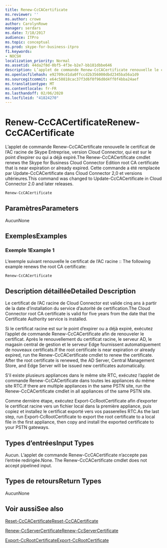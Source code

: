 ```yaml
---
title: Renew-CcCACertificate
ms.reviewer: ''
ms.author: crowe
author: CarolynRowe
manager: serdars
ms.date: 7/18/2017
audience: ITPro
ms.topic: conceptual
ms.prod: skype-for-business-itpro
f1.keywords:
- NOCSH
localization_priority: Normal
ms.assetid: 44da2f8d-0bf5-4f3e-b2e7-bb181dbbe646
description: L’applet de commande Renew-CcCACertificate renouvelle le certificat de l’AC racine de Skype Entreprise, version Cloud Connector, qui est sur le point d’expirer ou qui a déjà expiré. Cette commande a été remplacée par Update-CcCACertificate dans Cloud Connector 2,0 et versions ultérieures.
ms.openlocfilehash: e92709cd1da0ffccd2b356000dbd2345ba56a1d9
ms.sourcegitcommit: e64c50818cac37f3d6f0f96d0d4ff0f4bba24aef
ms.translationtype: MT
ms.contentlocale: fr-FR
ms.lasthandoff: 02/06/2020
ms.locfileid: "41824270"
---
```

# <a name="renew-cccacertificate"></a><span data-ttu-id="109ff-104">Renew-CcCACertificate</span><span class="sxs-lookup"><span data-stu-id="109ff-104">Renew-CcCACertificate</span></span>
 
<span data-ttu-id="109ff-105">L’applet de commande Renew-CcCACertificate renouvelle le certificat de l’AC racine de Skype Entreprise, version Cloud Connector, qui est sur le point d’expirer ou qui a déjà expiré.</span><span class="sxs-lookup"><span data-stu-id="109ff-105">The Renew-CcCACertificate cmdlet renews the Skype for Business Cloud Connector Edition root CA certificate that is near expiration or already expired.</span></span> <span data-ttu-id="109ff-106">Cette commande a été remplacée par Update-CcCACertificate dans Cloud Connector 2,0 et versions ultérieures.</span><span class="sxs-lookup"><span data-stu-id="109ff-106">This command was changed to Update-CcCACertificate in Cloud Connector 2.0 and later releases.</span></span>
  
```powershell
Renew-CcCACertificate
```

## <a name="parameters"></a><span data-ttu-id="109ff-107">Paramètres</span><span class="sxs-lookup"><span data-stu-id="109ff-107">Parameters</span></span>

<span data-ttu-id="109ff-108">Aucun</span><span class="sxs-lookup"><span data-stu-id="109ff-108">None</span></span>
  
## <a name="examples"></a><span data-ttu-id="109ff-109">Exemples</span><span class="sxs-lookup"><span data-stu-id="109ff-109">Examples</span></span>
<span data-ttu-id="109ff-110"><a name="Examples"> </a></span><span class="sxs-lookup"><span data-stu-id="109ff-110"><a name="Examples"> </a></span></span>

### <a name="example-1"></a><span data-ttu-id="109ff-111">Exemple 1</span><span class="sxs-lookup"><span data-stu-id="109ff-111">Example 1</span></span>

<span data-ttu-id="109ff-112">L’exemple suivant renouvelle le certificat de l’AC racine ::  </span><span class="sxs-lookup"><span data-stu-id="109ff-112">The following example renews the root CA certificate:</span></span> 
  
```powershell
Renew-CcCACertificate 
```

## <a name="detailed-description"></a><span data-ttu-id="109ff-113">Description détaillée</span><span class="sxs-lookup"><span data-stu-id="109ff-113">Detailed Description</span></span>
<span data-ttu-id="109ff-114"><a name="DetailedDescription"> </a></span><span class="sxs-lookup"><span data-stu-id="109ff-114"><a name="DetailedDescription"> </a></span></span>

<span data-ttu-id="109ff-115">Le certificat de l’AC racine de Cloud Connector est valide cinq ans à partir de la date d’installation du service d’autorité de certification.</span><span class="sxs-lookup"><span data-stu-id="109ff-115">The Cloud Connector root CA certificate is valid for five years from the date that the Certificate Authority service is installed.</span></span>
  
<span data-ttu-id="109ff-p103">Si le certificat racine est sur le point d’expirer ou a déjà expiré, exécutez l’applet de commande Renew-CcCACertificate afin de renouveler le certificat. Après le renouvellement du certificat racine, le serveur AD, le magasin central de gestion et le serveur Edge fournissent automatiquement de nouveaux certificats.</span><span class="sxs-lookup"><span data-stu-id="109ff-p103">If the root certificate is near expiration or already expired, run the Renew-CcCACertificate cmdlet to renew the certificate. After the root certificate is renewed, the AD Server, Central Management Store, and Edge Server will be issued new certificates automatically.</span></span>
  
<span data-ttu-id="109ff-118">S’il existe plusieurs appliances dans le même site RTC, exécutez l’applet de commande Renew-CcCACertificate dans toutes les appliances du même site RTC.</span><span class="sxs-lookup"><span data-stu-id="109ff-118">If there are multiple appliances in the same PSTN site, run the Renew-CcCACertificate cmdlet in all appliances of the same PSTN site.</span></span>
  
<span data-ttu-id="109ff-119">Comme dernière étape, exécutez Export-CcRootCertificate afin d’exporter le certificat racine vers un fichier local dans la première appliance, puis copiez et installez le certificat exporté vers vos passerelles RTC.</span><span class="sxs-lookup"><span data-stu-id="109ff-119">As the last step, run Export-CcRootCertificate to export the root certificate to a local file in the first appliance, then copy and install the exported certificate to your PSTN gateways.</span></span>
  
## <a name="input-types"></a><span data-ttu-id="109ff-120">Types d’entrées</span><span class="sxs-lookup"><span data-stu-id="109ff-120">Input Types</span></span>
<span data-ttu-id="109ff-121"><a name="InputTypes"> </a></span><span class="sxs-lookup"><span data-stu-id="109ff-121"><a name="InputTypes"> </a></span></span>

<span data-ttu-id="109ff-p104">Aucun. L’applet de commande Renew-CcCACertificate n’accepte pas l’entrée redirigée.</span><span class="sxs-lookup"><span data-stu-id="109ff-p104">None. The Renew-CcCACertificate cmdlet does not accept pipelined input.</span></span>
  
## <a name="return-types"></a><span data-ttu-id="109ff-124">Types de retours</span><span class="sxs-lookup"><span data-stu-id="109ff-124">Return Types</span></span>
<span data-ttu-id="109ff-125"><a name="ReturnTypes"> </a></span><span class="sxs-lookup"><span data-stu-id="109ff-125"><a name="ReturnTypes"> </a></span></span>

<span data-ttu-id="109ff-126">Aucun</span><span class="sxs-lookup"><span data-stu-id="109ff-126">None</span></span>
  
## <a name="see-also"></a><span data-ttu-id="109ff-127">Voir aussi</span><span class="sxs-lookup"><span data-stu-id="109ff-127">See also</span></span>
<span data-ttu-id="109ff-128"><a name="ReturnTypes"> </a></span><span class="sxs-lookup"><span data-stu-id="109ff-128"><a name="ReturnTypes"> </a></span></span>

[<span data-ttu-id="109ff-129">Reset-CcCACertificate</span><span class="sxs-lookup"><span data-stu-id="109ff-129">Reset-CcCACertificate</span></span>](reset-cccacertificate.md)
  
[<span data-ttu-id="109ff-130">Renew-CcServerCertificate</span><span class="sxs-lookup"><span data-stu-id="109ff-130">Renew-CcServerCertificate</span></span>](renew-ccservercertificate.md)
  
[<span data-ttu-id="109ff-131">Export-CcRootCertificate</span><span class="sxs-lookup"><span data-stu-id="109ff-131">Export-CcRootCertificate</span></span>](export-ccrootcertificate.md)
  

